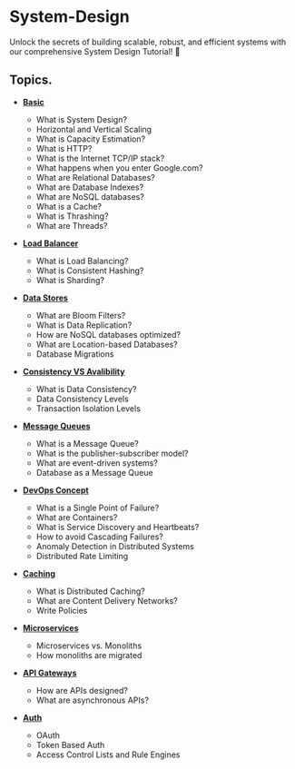 # System-Design
Unlock the secrets of building scalable, robust, and efficient systems with our comprehensive System Design Tutorial! 🎯 
## Topics.
- [**Basic**](https://github.com/Kunals0612/System-Design/tree/Basic)
  - What is System Design?
  - Horizontal and Vertical Scaling
  - What is Capacity Estimation?
  - What is HTTP?
  - What is the Internet TCP/IP stack?
  - What happens when you enter Google.com?
  - What are Relational Databases?
  - What are Database Indexes?
  - What are NoSQL databases?
  - What is a Cache?
  - What is Thrashing?
  - What are Threads?

- [**Load Balancer**](https://github.com/Kunals0612/System-Design/tree/Load-Balancing)
   - What is Load Balancing?
   - What is Consistent Hashing?
   - What is Sharding?

- [**Data Stores**](https://github.com/Kunals0612/System-Design/tree/DataStores)
  - What are Bloom Filters?
  - What is Data Replication?
  - How are NoSQL databases optimized?
  - What are Location-based Databases?
  - Database Migrations

- [**Consistency VS Avalibility**](https://github.com/Kunals0612/System-Design/tree/ConAva)
    - What is Data Consistency?
    - Data Consistency Levels
    - Transaction Isolation Levels

- [**Message Queues**](https://github.com/Kunals0612/System-Design/tree/MessageQueues)
    - What is a Message Queue?
    - What is the publisher-subscriber model?
    - What are event-driven systems?
    - Database as a Message Queue

- [**DevOps Concept**](https://github.com/Kunals0612/System-Design/tree/DevOps)
    - What is a Single Point of Failure?
    - What are Containers?
    - What is Service Discovery and Heartbeats?
    - How to avoid Cascading Failures?
    - Anomaly Detection in Distributed Systems
    - Distributed Rate Limiting

- [**Caching**](https://github.com/Kunals0612/System-Design/tree/Caching)
    -	What is Distributed Caching?
    - What are Content Delivery Networks?
    - Write Policies
      
- [**Microservices**](https://github.com/Kunals0612/System-Design/tree/microservices)
    - Microservices vs. Monoliths
    - How monoliths are migrated
 
- [**API Gateways**](https://github.com/Kunals0612/System-Design/tree/api)
    - How are APIs designed?
    - What are asynchronous APIs?

- [**Auth**](https://github.com/Kunals0612/System-Design/tree/auth)
    - OAuth
    - Token Based Auth
    - Access Control Lists and Rule Engines
